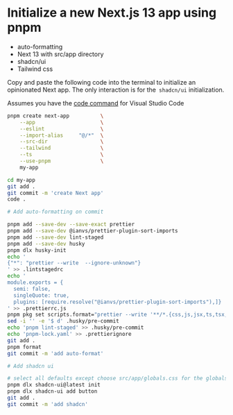 # Initialize a new Next.js 13 app using pnpm

- auto-formatting
- Next 13 with src/app directory
- shadcn/ui
- Tailwind css

Copy and paste the following code into the terminal to initialize an opinionated Next app.
The only interaction is for the` shadcn/ui` initialization.

Assumes you have the [code command](https://code.visualstudio.com/docs/setup/mac#_launching-from-the-command-line) for Visual Studio Code

```sh
pnpm create next-app          \
    --app                     \
    --eslint                  \
    --import-alias     "@/*"  \
    --src-dir                 \
    --tailwind                \
    --ts                      \
    --use-pnpm                \
    my-app

cd my-app
git add .
git commit -m 'create Next app'
code .

# Add auto-formatting on commit

pnpm add --save-dev --save-exact prettier
pnpm add --save-dev @ianvs/prettier-plugin-sort-imports
pnpm add --save-dev lint-staged
pnpm add --save-dev husky
pnpm dlx husky-init
echo '
{"*": "prettier --write  --ignore-unknown"}
' >> .lintstagedrc
echo '
module.exports = {
  semi: false,
  singleQuote: true,
  plugins: [require.resolve("@ianvs/prettier-plugin-sort-imports"),]}
' >> .prettierrc.js
pnpm pkg set scripts.format="prettier --write '**/*.{css,js,jsx,ts,tsx,json,md,mdx}'"
sed -i '' -e '$ d' .husky/pre-commit
echo 'pnpm lint-staged' >> .husky/pre-commit
echo 'pnpm-lock.yaml' >> .prettierignore
git add .
pnpm format
git commit -m 'add auto-format'

# Add shadcn ui

# select all defaults except choose src/app/globals.css for the globals.css location
pnpm dlx shadcn-ui@latest init
pnpm dlx shadcn-ui add button
git add .
git commit -m 'add shadcn'
```
